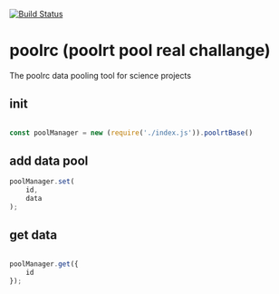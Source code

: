 [![Build Status](https://travis-ci.org/Soldy/poolrc.svg?branch=master)](https://travis-ci.org/Soldy/poolrc)

# poolrc (poolrt  pool real challange)

The poolrc data pooling tool for science projects


## init

```javascript

const poolManager = new (require('./index.js')).poolrtBase()

```


## add data pool


```javascript
poolManager.set(
    id,
    data
);

```


## get data 


```javascript

poolManager.get({
    id
});


``` 
